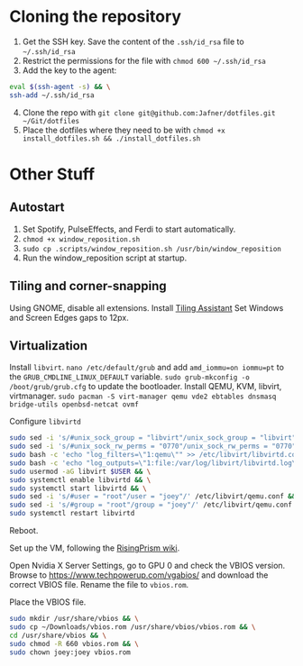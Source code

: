 # Cloning the repository
1. Get the SSH key. Save the content of the `.ssh/id_rsa` file to `~/.ssh/id_rsa`
2. Restrict the permissions for the file with `chmod 600 ~/.ssh/id_rsa`
3. Add the key to the agent:
```bash
eval $(ssh-agent -s) && \
ssh-add ~/.ssh/id_rsa
```
4. Clone the repo with `git clone git@github.com:Jafner/dotfiles.git ~/Git/dotfiles`
5. Place the dotfiles where they need to be with `chmod +x install_dotfiles.sh && ./install_dotfiles.sh`

# Other Stuff
## Autostart
1. Set Spotify, PulseEffects, and Ferdi to start automatically.
2. `chmod +x window_reposition.sh`
3. `sudo cp .scripts/window_reposition.sh /usr/bin/window_reposition`
3. Run the window_reposition script at startup.


## Tiling and corner-snapping
Using GNOME, disable all extensions. Install [Tiling Assistant](https://extensions.gnome.org/extension/3733/tiling-assistant/)
Set Windows and Screen Edges gaps to 12px.

## Virtualization
Install `libvirt`.
`nano /etc/default/grub` and add `amd_iommu=on iommu=pt` to the `GRUB_CMDLINE_LINUX_DEFAULT` variable.
`sudo grub-mkconfig -o /boot/grub/grub.cfg` to update the bootloader.
Install QEMU, KVM, libvirt, virtmanager. `sudo pacman -S virt-manager qemu vde2 ebtables dnsmasq bridge-utils openbsd-netcat ovmf`

Configure `libvirtd`

```bash
sudo sed -i 's/#unix_sock_group = "libvirt"/unix_sock_group = "libvirt"/' /etc/libvirt/libvirtd.conf && \
sudo sed -i 's/#unix_sock_rw_perms = "0770"/unix_sock_rw_perms = "0770"/' /etc/libvirt/libvirtd.conf && \
sudo bash -c 'echo "log_filters=\"1:qemu\"" >> /etc/libvirt/libvirtd.conf' && \
sudo bash -c 'echo "log_outputs=\"1:file:/var/log/libvirt/libvirtd.log\"" >> /etc/libvirt/libvirtd.conf' && \
sudo usermod -aG libvirt $USER && \
sudo systemctl enable libvirtd && \
sudo systemctl start libvirtd && \
sudo sed -i 's/#user = "root"/user = "joey"/' /etc/libvirt/qemu.conf && \
sudo sed -i 's/#group = "root"/group = "joey"/' /etc/libvirt/qemu.conf && \
sudo systemctl restart libvirtd
```

Reboot.

Set up the VM, following the [RisingPrism wiki](https://gitlab.com/risingprismtv/single-gpu-passthrough/-/wikis).

Open Nvidia X Server Settings, go to GPU 0 and check the VBIOS version. 
Browse to https://www.techpowerup.com/vgabios/ and download the correct VBIOS file. 
Rename the file to `vbios.rom`.

Place the VBIOS file.
```bash
sudo mkdir /usr/share/vbios && \
sudo cp ~/Downloads/vbios.rom /usr/share/vbios/vbios.rom && \
cd /usr/share/vbios && \
sudo chmod -R 660 vbios.rom && \
sudo chown joey:joey vbios.rom
```

